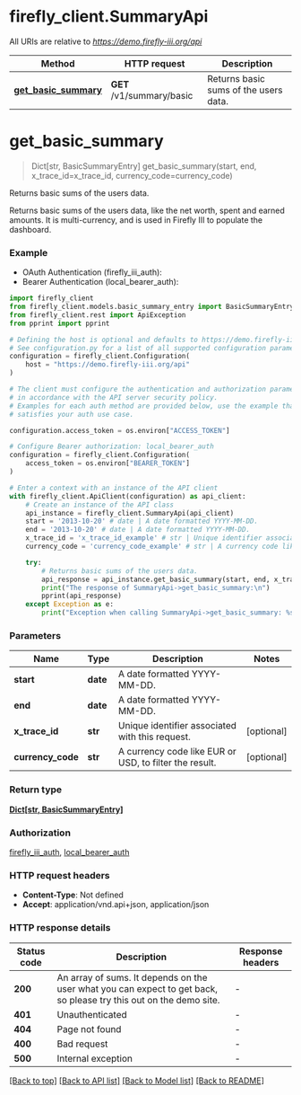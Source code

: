 # firefly_client.SummaryApi

All URIs are relative to *https://demo.firefly-iii.org/api*

Method | HTTP request | Description
------------- | ------------- | -------------
[**get_basic_summary**](SummaryApi.md#get_basic_summary) | **GET** /v1/summary/basic | Returns basic sums of the users data.


# **get_basic_summary**
> Dict[str, BasicSummaryEntry] get_basic_summary(start, end, x_trace_id=x_trace_id, currency_code=currency_code)

Returns basic sums of the users data.

Returns basic sums of the users data, like the net worth, spent and earned amounts. It is multi-currency, and is used in Firefly III to populate the dashboard. 

### Example

* OAuth Authentication (firefly_iii_auth):
* Bearer Authentication (local_bearer_auth):

```python
import firefly_client
from firefly_client.models.basic_summary_entry import BasicSummaryEntry
from firefly_client.rest import ApiException
from pprint import pprint

# Defining the host is optional and defaults to https://demo.firefly-iii.org/api
# See configuration.py for a list of all supported configuration parameters.
configuration = firefly_client.Configuration(
    host = "https://demo.firefly-iii.org/api"
)

# The client must configure the authentication and authorization parameters
# in accordance with the API server security policy.
# Examples for each auth method are provided below, use the example that
# satisfies your auth use case.

configuration.access_token = os.environ["ACCESS_TOKEN"]

# Configure Bearer authorization: local_bearer_auth
configuration = firefly_client.Configuration(
    access_token = os.environ["BEARER_TOKEN"]
)

# Enter a context with an instance of the API client
with firefly_client.ApiClient(configuration) as api_client:
    # Create an instance of the API class
    api_instance = firefly_client.SummaryApi(api_client)
    start = '2013-10-20' # date | A date formatted YYYY-MM-DD. 
    end = '2013-10-20' # date | A date formatted YYYY-MM-DD. 
    x_trace_id = 'x_trace_id_example' # str | Unique identifier associated with this request. (optional)
    currency_code = 'currency_code_example' # str | A currency code like EUR or USD, to filter the result.  (optional)

    try:
        # Returns basic sums of the users data.
        api_response = api_instance.get_basic_summary(start, end, x_trace_id=x_trace_id, currency_code=currency_code)
        print("The response of SummaryApi->get_basic_summary:\n")
        pprint(api_response)
    except Exception as e:
        print("Exception when calling SummaryApi->get_basic_summary: %s\n" % e)
```



### Parameters


Name | Type | Description  | Notes
------------- | ------------- | ------------- | -------------
 **start** | **date**| A date formatted YYYY-MM-DD.  | 
 **end** | **date**| A date formatted YYYY-MM-DD.  | 
 **x_trace_id** | **str**| Unique identifier associated with this request. | [optional] 
 **currency_code** | **str**| A currency code like EUR or USD, to filter the result.  | [optional] 

### Return type

[**Dict[str, BasicSummaryEntry]**](BasicSummaryEntry.md)

### Authorization

[firefly_iii_auth](../README.md#firefly_iii_auth), [local_bearer_auth](../README.md#local_bearer_auth)

### HTTP request headers

 - **Content-Type**: Not defined
 - **Accept**: application/vnd.api+json, application/json

### HTTP response details

| Status code | Description | Response headers |
|-------------|-------------|------------------|
**200** | An array of sums. It depends on the user what you can expect to get back, so please try this out on the demo site. |  -  |
**401** | Unauthenticated |  -  |
**404** | Page not found |  -  |
**400** | Bad request |  -  |
**500** | Internal exception |  -  |

[[Back to top]](#) [[Back to API list]](../README.md#documentation-for-api-endpoints) [[Back to Model list]](../README.md#documentation-for-models) [[Back to README]](../README.md)

